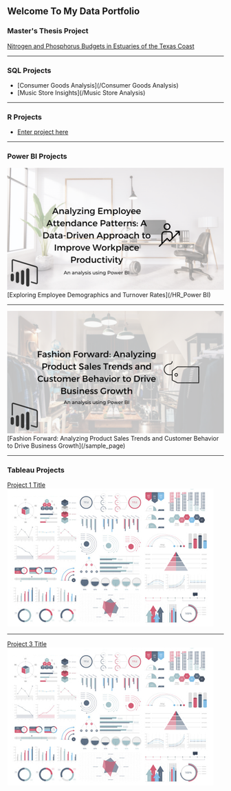 ## Welcome To My Data Portfolio

### Master's Thesis Project
[Nitrogen and Phosphorus Budgets in Estuaries of the Texas Coast](/MS_Thesis)

---

### SQL Projects

- [Consumer Goods Analysis](/Consumer Goods Analysis)
- [Music Store Insights](/Music Store Analysis)

---
### R Projects
- [Enter project here](/sample_page)

---
### Power BI Projects

<img src="images/Employee_Attendance.png?raw=true"/> <br>
[Exploring Employee Demographics and Turnover Rates](/HR_Power BI)

---

<img src="images/Clothing_Store.png?raw=true"/>
[Fashion Forward: Analyzing Product Sales Trends and Customer Behavior to Drive Business Growth](/sample_page)


---

### Tableau Projects

[Project 1 Title](/sample_page)
<img src="images/dummy_thumbnail.jpg?raw=true"/>

---
[Project 3 Title](http://example.com/)
<img src="images/dummy_thumbnail.jpg?raw=true"/>
